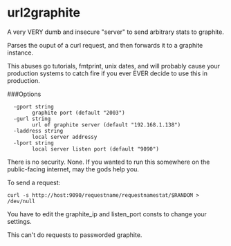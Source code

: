 # url2graphite
A very VERY dumb and insecure "server" to send arbitrary stats to graphite.

Parses the ouput of a curl request, and then forwards it to a graphite instance.  

This abuses go tutorials, fmtprint, unix dates,  and will probably cause your production systems to catch fire if you ever EVER decide to use this in production. 


###Options
```
  -gport string
    	graphite port (default "2003")
  -gurl string
    	url of graphite server (default "192.168.1.138")
  -laddress string
    	local server addressy
  -lport string
    	local server listen port (default "9090")
```

There is no security. None. If you wanted to run this somewhere on the public-facing internet, may the gods help you. 

To send a request: 

```curl -s http://host:9090/requestname/requestnamestat/$RANDOM > /dev/null```

You have to edit the graphite_ip and listen_port consts to change your settings.

This can't do requests to passworded graphite.  
